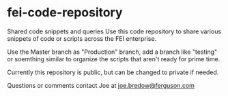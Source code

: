 # fei-code-repository
Shared code snippets and queries
Use this code repository to share various snippets of code or scripts across the FEI enterprise.

Use the Master branch as "Production" branch, add a branch like "testing" or soemthing similar to organize the scripts that aren't ready for prime time.

Currently this repository is public, but can be changed to private if needed.

Questions or comments contact Joe at joe.bredow@ferguson.com
